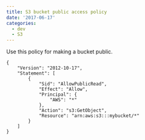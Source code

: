 ```yaml
---
title: S3 bucket public access policy
date: '2017-06-17'
categories:
  - dev
  - S3
---
```


Use this policy for making a bucket public.

```
{
    "Version": "2012-10-17",
    "Statement": [
        {
            "Sid": "AllowPublicRead",
            "Effect": "Allow",
            "Principal": {
                "AWS": "*"
            },
            "Action": "s3:GetObject",
            "Resource": "arn:aws:s3:::mybucket/*"
        }
    ]
}
```




